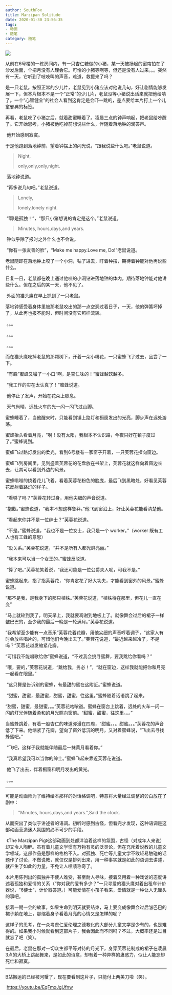 ```yaml
---
author: SouthFox
title: Marzipan Solitude
date: 2020-01-30 23:56:35
tags: 
- 动画
- 随笔
category: 随笔
---
```


![](https://img.southfox.ga//i/2020/03/06/xi9ffb.png)

​	从前在6号楼的一栋房间内，有一只杏仁糖做的小猪，某一天被扬起的窗帘拍在了沙发后面，个把月没有人理会它。可怜的小猪等啊等，但还是没有人过来。。。突然有一天，它听到了吱吱叫的声音，难道，救援来了吗？

<!---More--->

​	是一只老鼠。按照正常的少儿片，老鼠见到小猪应该对他说几句，好让剧情能够发展一下，但本片根本不是一个“正常”的少儿片，老鼠没等小猪说出话来就把他给啃了。一个“心智健全”的社会人看到这肯定是会吓一跳的，差点要给本片打上一个儿童邪典的标签。

​	再看，老鼠吃了小猪之后，就着甜蜜睡着了。凌晨三点的钟声响起，把老鼠给吵醒了。它开始思考，小猪被他吃掉前想说些什么，伴随着落地钟的滴答声。

​	他开始感到寂寞。

​	于是他跑到落地钟前，望着钟摆上的闪光说，“跟我说些什么吧。”老鼠说道。

> Night,
>
> only,only,only,night.

​	落地钟说道。

​	“再多说几句吧。”老鼠说道。

> Lonely,
>
> lonely.lonely night.

​	“啊!是孤独！”，“那只小猪想说的肯定是这个。”老鼠说道。

> Minutes, hours,days,and years.

​	钟似乎除了报时之外什么也不会说。

​	“你有一张友善的脸”，“Make me happy.Love me, Do!”老鼠说道。

​	老鼠随即在落地钟上咬了一个小洞，钻了进去，盯着种摆，期待着钟能对他再说些什么。

​	日复一日，老鼠都在晚上通过他咬的小洞钻进落地钟的体内，期待落地钟能对他讲些什么。但在之后的某一天，他不见了。

​	外面的猫头鹰在早上抓到了一只老鼠。

​	落地钟感受着身体里被那老鼠咬出的那一点空洞过着日子，一天，他的弹簧坏掉了，从此再也报不能时，但时间没有它照样流转。

​	。。。

​	。。。

​	。。。

​	而在猫头鹰吃掉老鼠的那颗树下，开着一朵小粉花，一只蜜蜂飞了过去，品尝了一下。

​	“有趣”蜜蜂又嘬了一小口“啊，是杏仁味的！”蜜蜂越饮越多。

​	“我工作的实在太认真了！”蜜蜂说道。

​	他停止了发声，开始在花朵上歇息。

​	天气尚晴，远处火车的光一闪一闪飞过山脚。

​	蜜蜂睡着了，当他醒来时，只能看到镇上路灯和橱窗发出的光亮，脚步声在远处游荡。

​	蜜蜂抬头看着月亮，“啊！没有太阳，我根本不认识路，今夜只好在镇子度过了。”蜜蜂说到。

​	蜜蜂飞过路灯发出的柔光，看到6号楼有一家窗子开着，一只芙蓉花探向窗边。

​	蜜蜂飞到房间里，见到盛着芙蓉花的花盘放在书架上，芙蓉花就这样向着窗边长去，让其可以看到外边的风景。

​	蜜蜂嗡嗡的绕着花儿飞着，看着芙蓉花粉色的脸庞，最后飞到黑暗处，好看见芙蓉花反射着路灯的样子。

​	“看够了吗？”芙蓉花转过身，用他尖细的声音说道。

​	“抱歉。”蜜蜂说道，“我本不想这样鲁莽。”他飞到窗沿上，好让芙蓉花能看清楚他。

​	“看起来你并不是一位绅士？”芙蓉花说道。

​	“不是。”蜜蜂说道，“我也不是一位女士，我只是一个 worker。”（worker 既有工人也有工蜂的意思）

​	“没关系。”芙蓉花说道，“并不是所有人都光鲜亮丽。”

​	“我本来可以当一个女王的。”蜜蜂反驳道。

​	“算了吧。”芙蓉花笑着说，“我还可能是一位公爵夫人呢，可我不是。”

​	蜜蜂跳起来，指了指芙蓉花，“你肯定花了好大功夫，才能看到窗外的风景。”蜜蜂说道。

​	“那不是我，是我身下的那只植株。”芙蓉花说道，“植株待在那里，但花儿一直在变”

​	“马上就轮到我了，明天早上，我就要凋谢到地板上了。就像舞会过后的裙子一样皱巴巴的，至少我的最后一晚是一轮满月。”芙蓉花说道。

​	“我希望至少能有一点音乐”芙蓉花着花瓣，用他尖细的声音哼着调子，“这家人有时会放些唱片的，可惜他们今晚出去了。”芙蓉花说道，“最近越来越冷了，不是吗？”芙蓉花越发缩紧花瓣。

​	“可惜我不能唱歌给你”蜜蜂说道，“不过我会挑寻蜜舞，要我跳给你看吗？”

​	“哦，要的，”芙蓉花说道，“跳给我，务必！”，“就在窗边，这样我就能把你和月亮一起看在眼里。”

​	“这只舞是告诉别的蜜蜂，有最甜的蜜在这附近。”蜜蜂说道。

​	“甜蜜，甜蜜，最甜蜜，甜蜜，甜蜜，往这里。”蜜蜂随着话语跳了起来。

​	“甜蜜，甜蜜，最甜蜜。。。”芙蓉花咕哝道。蜜蜂在窗台上跳着，远处的火车一闪一闪的灯光伴随着柔和的月光照向窗前。“甜蜜，甜蜜，往这里。。。”

​	当蜜蜂跳着，有着一股杏仁的味道弥漫在四周，“甜蜜。。。甜蜜。。。”芙蓉花的声音低了下来。他缩紧了花瓣，望向了窗外低沉的明月，又对着蜜蜂说，“飞出去寻找蜂蜜吧。”

​	“飞吧，这样子我就能伴随最后一抹黄月看着你。”

​	“我真希望我可以当你的绅士。”蜜蜂飞起来靠近芙蓉花说道。

​	他飞了出去，伴着橱窗和明月发出的黄光。

​	。。。

------

​	可能是动画师为了维持绘本那样的对话格调吧，特意将大量经过调整的旁白放在了剧中：

> "Minutes, hours,days,and years.",Said the clock.

​	从而突出了类似于讲述者的语调。初听时感到古怪，但看完才发现，这种语调是这部动画营造迷人氛围的必不可少的手段。	

​	《The Marzipan Pig》这部动画到处都洋溢着这样的氛围，古怪（对成年人来说）却又令人陶醉。虽有着儿童文学惯有万物有灵的泛灵论，但在充斥着说教的儿童文学领域，这部作品是那样的格格不入。对孤独、死亡等儿童文学不敢轻易触碰的话题作了讨论，不做说教，就仅仅是排列出来，用一种事实就是如此的语调去讲述，就产生了如此的力量，不免让人啧啧称奇了。

​	本片用陈列出的孤独并不使人难受，甚至耐人寻味，接着又用着一种戏谑的态度讲述着孤独和爱情的关系（“你对我的爱有多少？”一只寻爱的猫头鹰对着出租车计价器说，“6便士”，计价器答道。）可能爱情在小孩子看来，爱情就是一种让人无厘头的事吧。

​	接着一期一会的故事，如果生命到明天就要结束，马上要变成像舞会过后皱巴巴的裙子躺在地上，那缩着身子看着月亮的心情又是怎样的呢？

​	这样子的思考，在一众考虑仁爱伦理之德教化的大部分儿童文学是少有的，也是难得的。如果我小时候就看到这部片子，我会因此而不同吗？不过，大概率还是过目就忘了吧（笑）。

​	在最后，老鼠在那对一切众生都平等对待的月光下，身穿芙蓉花制成的裙子在凌晨3点的大桥上跳起舞来，是如此的诗意，却有着一种异样的蛊惑力，似让人能忘却死亡和寂寞。

------

​	B站搬运的已经被河蟹了，现在要看到这片子，只能付上两美刀啦（笑）。

​	https://youtu.be/EqFmxJgUfnw

​	





​	



​	

​	

​	

​	

​	